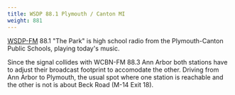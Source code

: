```yaml
---
title: WSDP 88.1 Plymouth / Canton MI
weight: 881
---
```

[WSDP-FM] 88.1 "The Park" is high school radio 
from the Plymouth-Canton Public Schools,
playing today's music. 

[WSDP-FM]:https://www.881thepark.com/

Since the signal collides with WCBN-FM
88.3 Ann Arbor both stations have to adjust their broadcast
footprint to accomodate the other.
Driving from Ann Arbor to Plymouth, the usual spot where
one station is reachable and the other is not is about
Beck Road (M-14 Exit 18).
